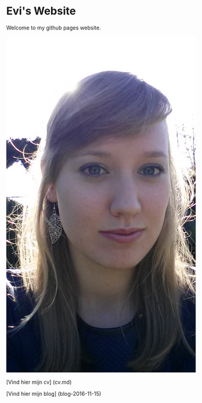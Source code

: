 ---
---
# Evi's Website
Welcome to my github pages website.

![alt text](/images/Beste.jpg)

[Vind hier mijn cv] (cv.md)

[Vind hier mijn blog] (blog-2016-11-15)

